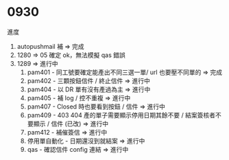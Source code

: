 # 0930
進度
1. autopushmail 補 => 完成
2. 1280 => 05 確定 ok，無法模擬 qas 錯誤
3. 1289 => 進行中
   1. pam401 - 同工號要確定能產出不同三選一單/ url 也要壓不同單的 => 完成
   2. pam402 - 三顆按鈕信件 / 終止信件 => 進行中
   3. pam404 - 以 DR 單有沒有產過為主 => 進行中
   4. pam405 - 補 log / 控不重複  => 進行中
   5. pam407 - Closed 時也要看到按鈕 / 信件  => 進行中
   6. pam409 - 403 404 產的單子需要顯示停用日期其餘不要 / 結案簽核者不要顯示 / 信件 (已改)  => 進行中
   7. pam412 - 補催簽信  => 進行中
   8. 停用單自動化 - 日期還沒到就結案  => 進行中
   9. qas - 確認信件 config 連結  => 進行中
